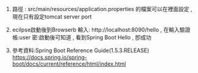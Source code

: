 1. 路徑 : src/main/resources/application.properties 的檔案可以在裡面設定 , 現在只有設定tomcat server port

2. ecilpse啟動後到Browserb 輸入: http://localhost:8090/hello , 在輸入驗證帳:user 密:啟動後可知道 , 看到Spring Boot Hello , 卽成功

3. 參考資料:Spring Boot Reference Guide(1.5.3.RELEASE) https://docs.spring.io/spring-boot/docs/current/reference/html/index.html
